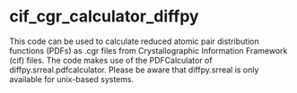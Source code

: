 # cif_cgr_calculator_diffpy
This code can be used to calculate reduced atomic pair distribution functions
(PDFs) as .cgr files from Crystallographic Information Framework (cif) files.
The code makes use of the PDFCalculator of diffpy.srreal.pdfcalculator.
Please be aware that diffpy.srreal is only available for unix-based systems.
